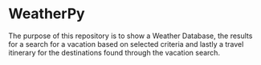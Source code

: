 # WeatherPy

The purpose of this repository is to show a Weather Database, the results for a search for a vacation based on selected criteria and lastly a travel itinerary for the destinations found through the vacation search. 

